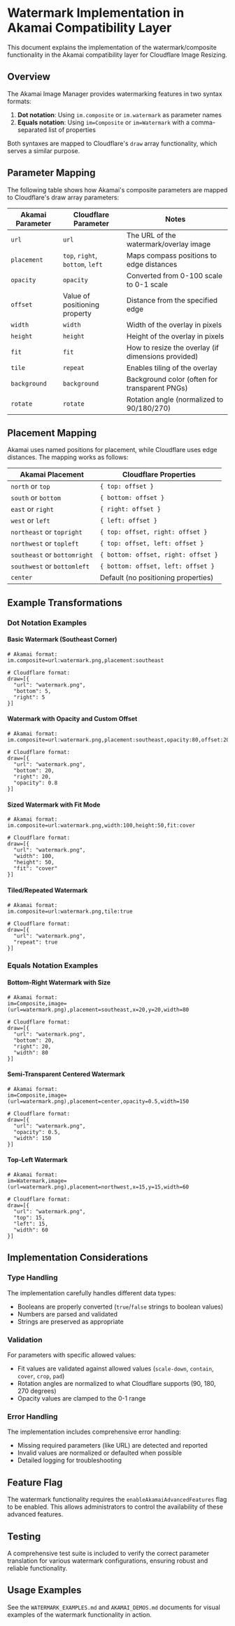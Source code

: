 # Watermark Implementation in Akamai Compatibility Layer

This document explains the implementation of the watermark/composite functionality in the Akamai compatibility layer for Cloudflare Image Resizing.

## Overview

The Akamai Image Manager provides watermarking features in two syntax formats:

1. **Dot notation**: Using `im.composite` or `im.watermark` as parameter names
2. **Equals notation**: Using `im=Composite` or `im=Watermark` with a comma-separated list of properties

Both syntaxes are mapped to Cloudflare's `draw` array functionality, which serves a similar purpose.

## Parameter Mapping

The following table shows how Akamai's composite parameters are mapped to Cloudflare's draw array parameters:

| Akamai Parameter | Cloudflare Parameter | Notes |
|-----------------|----------------------|-------|
| `url` | `url` | The URL of the watermark/overlay image |
| `placement` | `top`, `right`, `bottom`, `left` | Maps compass positions to edge distances |
| `opacity` | `opacity` | Converted from 0-100 scale to 0-1 scale |
| `offset` | Value of positioning property | Distance from the specified edge |
| `width` | `width` | Width of the overlay in pixels |
| `height` | `height` | Height of the overlay in pixels |
| `fit` | `fit` | How to resize the overlay (if dimensions provided) |
| `tile` | `repeat` | Enables tiling of the overlay |
| `background` | `background` | Background color (often for transparent PNGs) |
| `rotate` | `rotate` | Rotation angle (normalized to 90/180/270) |

## Placement Mapping

Akamai uses named positions for placement, while Cloudflare uses edge distances. The mapping works as follows:

| Akamai Placement | Cloudflare Properties |
|------------------|----------------------|
| `north` or `top` | `{ top: offset }` |
| `south` or `bottom` | `{ bottom: offset }` |
| `east` or `right` | `{ right: offset }` |
| `west` or `left` | `{ left: offset }` |
| `northeast` or `topright` | `{ top: offset, right: offset }` |
| `northwest` or `topleft` | `{ top: offset, left: offset }` |
| `southeast` or `bottomright` | `{ bottom: offset, right: offset }` |
| `southwest` or `bottomleft` | `{ bottom: offset, left: offset }` |
| `center` | Default (no positioning properties) |

## Example Transformations

### Dot Notation Examples

#### Basic Watermark (Southeast Corner)

```
# Akamai format:
im.composite=url:watermark.png,placement:southeast

# Cloudflare format:
draw=[{
  "url": "watermark.png",
  "bottom": 5,
  "right": 5
}]
```

#### Watermark with Opacity and Custom Offset

```
# Akamai format:
im.composite=url:watermark.png,placement:southeast,opacity:80,offset:20

# Cloudflare format:
draw=[{
  "url": "watermark.png",
  "bottom": 20,
  "right": 20,
  "opacity": 0.8
}]
```

#### Sized Watermark with Fit Mode

```
# Akamai format:
im.composite=url:watermark.png,width:100,height:50,fit:cover

# Cloudflare format:
draw=[{
  "url": "watermark.png",
  "width": 100,
  "height": 50,
  "fit": "cover"
}]
```

#### Tiled/Repeated Watermark

```
# Akamai format:
im.composite=url:watermark.png,tile:true

# Cloudflare format:
draw=[{
  "url": "watermark.png",
  "repeat": true
}]
```

### Equals Notation Examples

#### Bottom-Right Watermark with Size

```
# Akamai format:
im=Composite,image=(url=watermark.png),placement=southeast,x=20,y=20,width=80

# Cloudflare format:
draw=[{
  "url": "watermark.png",
  "bottom": 20,
  "right": 20,
  "width": 80
}]
```

#### Semi-Transparent Centered Watermark

```
# Akamai format:
im=Composite,image=(url=watermark.png),placement=center,opacity=0.5,width=150

# Cloudflare format:
draw=[{
  "url": "watermark.png",
  "opacity": 0.5,
  "width": 150
}]
```

#### Top-Left Watermark 

```
# Akamai format:
im=Watermark,image=(url=watermark.png),placement=northwest,x=15,y=15,width=60

# Cloudflare format:
draw=[{
  "url": "watermark.png",
  "top": 15,
  "left": 15,
  "width": 60
}]
```

## Implementation Considerations

### Type Handling

The implementation carefully handles different data types:
- Booleans are properly converted (`true`/`false` strings to boolean values)
- Numbers are parsed and validated
- Strings are preserved as appropriate

### Validation

For parameters with specific allowed values:
- Fit values are validated against allowed values (`scale-down`, `contain`, `cover`, `crop`, `pad`)
- Rotation angles are normalized to what Cloudflare supports (90, 180, 270 degrees)
- Opacity values are clamped to the 0-1 range

### Error Handling

The implementation includes comprehensive error handling:
- Missing required parameters (like URL) are detected and reported
- Invalid values are normalized or defaulted when possible
- Detailed logging for troubleshooting

## Feature Flag

The watermark functionality requires the `enableAkamaiAdvancedFeatures` flag to be enabled. This allows administrators to control the availability of these advanced features.

## Testing

A comprehensive test suite is included to verify the correct parameter translation for various watermark configurations, ensuring robust and reliable functionality.

## Usage Examples

See the `WATERMARK_EXAMPLES.md` and `AKAMAI_DEMOS.md` documents for visual examples of the watermark functionality in action.